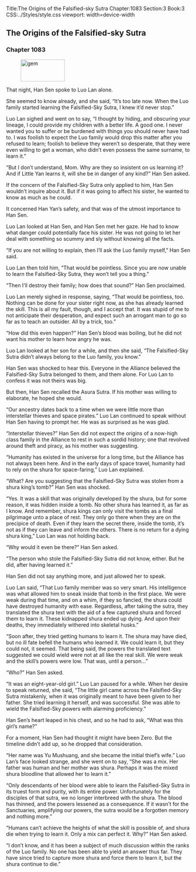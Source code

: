 Title:The Origins of the Falsified-sky Sutra 
Chapter:1083 
Section:3 
Book:3 
CSS:../Styles/style.css 
viewport: width=device-width
  
## The Origins of the Falsified-sky Sutra
### Chapter 1083 
<figure>
	<img src="../Images/gem.gif" alt="gem" id="gem" width="120" height="60" />
</figure>
  

  
  That night, Han Sen spoke to Luo Lan alone.

She seemed to know already, and she said, “It’s too late now. When the Luo family started learning the Falsified-Sky Sutra, I knew it’d never stop.”

Luo Lan sighed and went on to say, “I thought by hiding, and obscuring your lineage, I could provide my children with a better life. A good one. I never wanted you to suffer or be burdened with things you should never have had to. I was foolish to expect the Luo family would drop this matter after you refused to learn; foolish to believe they weren’t so desperate, that they were even willing to get a woman, who didn’t even possess the same surname, to learn it.”

“But I don’t understand, Mom. Why are they so insistent on us learning it? And if Little Yan learns it, will she be in danger of any kind?” Han Sen asked.

If the concern of the Falsified-Sky Sutra only applied to him, Han Sen wouldn’t inquire about it. But if it was going to affect his sister, he wanted to know as much as he could.

It concerned Han Yan’s safety, and that was of the utmost importance to Han Sen.

Luo Lan looked at Han Sen, and Han Sen met her gaze. He had to know what danger could potentially face his sister. He was not going to let her deal with something so scummy and sly without knowing all the facts.

“If you are not willing to explain, then I’ll ask the Luo family myself,” Han Sen said.

Luo Lan then told him, “That would be pointless. Since you are now unable to learn the Falsified-Sky Sutra, they won’t tell you a thing.”

“Then I’ll destroy their family; how does that sound?” Han Sen proclaimed.

Luo Lan merely sighed in response, saying, “That would be pointless, too. Nothing can be done for your sister right now, as she has already learned the skill. This is all my fault, though, and I accept that. It was stupid of me to not anticipate their desperation, and expect such an arrogant man to go so far as to teach an outsider. All by a trick, too.”

“How did this even happen?” Han Sen’s blood was boiling, but he did not want his mother to learn how angry he was.

Luo Lan looked at her son for a while, and then she said, “The Falsified-Sky Sutra didn’t always belong to the Luo family, you know.”

Han Sen was shocked to hear this. Everyone in the Alliance believed the Falsified-Sky Sutra belonged to them, and them alone. For Luo Lan to confess it was not theirs was big.

But then, Han Sen recalled the Asura Sutra. If his mother was willing to elaborate, he hoped she would.

“Our ancestry dates back to a time when we were little more than interstellar thieves and space pirates.” Luo Lan continued to speak without Han Sen having to prompt her. He was as surprised as he was glad.

“Interstellar thieves?” Han Sen did not expect the origins of a now-high class family in the Alliance to rest in such a sordid history; one that revolved around theft and piracy, as his mother was suggesting.

“Humanity has existed in the universe for a long time, but the Alliance has not always been here. And in the early days of space travel, humanity had to rely on the shura for space-faring,” Luo Lan explained.

“What? Are you suggesting that the Falsified-Sky Sutra was stolen from a shura king’s tomb?” Han Sen was shocked.

“Yes. It was a skill that was originally developed by the shura, but for some reason, it was hidden inside a tomb. No other shura has learned it, as far as I know. And remember, shura kings can only visit the tombs as a final pilgrimage unto a place of rest. They only go there when they are on the precipice of death. Even if they learn the secret there, inside the tomb, it’s not as if they can leave and inform the others. There is no return for a dying shura king,” Luo Lan was not holding back.

“Why would it even be there?” Han Sen asked.

“The person who stole the Falsified-Sky Sutra did not know, either. But he did, after having learned it.”

Han Sen did not say anything more, and just allowed her to speak.

Luo Lan said, “That Luo family member was so very smart. His intelligence was what allowed him to sneak inside that tomb in the first place. We were weak during that time, and on a whim, if they so fancied, the shura could have destroyed humanity with ease. Regardless, after taking the sutra, they translated the shura text with the aid of a few captured shura and forced them to learn it. These kidnapped shura ended up dying. And upon their deaths, they immediately withered into skeletal husks.”

“Soon after, they tried getting humans to learn it. The shura may have died, but no ill fate befell the humans who learned it. We could learn it, but they could not, it seemed. That being said, the powers the translated text suggested we could wield were not at all like the real skill. We were weak and the skill’s powers were low. That was, until a person…”

“Who?” Han Sen asked.

“It was an eight-year-old girl.” Luo Lan paused for a while. When her desire to speak returned, she said, “The little girl came across the Falsified-Sky Sutra mistakenly, when it was originally meant to have been given to her father. She tried learning it herself, and was successful. She was able to wield the Falsified-Sky powers with alarming proficiency.”

Han Sen’s heart leaped in his chest, and so he had to ask, “What was this girl’s name?”

For a moment, Han Sen had thought it might have been Zero. But the timeline didn’t add up, so he dropped that consideration.

“Her name was Yu Mushuang, and she became the initial thief’s wife.” Luo Lan’s face looked strange, and she went on to say, “She was a mix. Her father was human and her mother was shura. Perhaps it was the mixed shura bloodline that allowed her to learn it.”

“Only descendants of her blood were able to learn the Falsified-Sky Sutra in its truest form and purity, with its entire power. Unfortunately for the disciples of that sutra, we no longer interbreed with the shura. The blood has thinned, and the powers lessened as a consequence. If it wasn’t for the Sanctuaries, amplifying our powers, the sutra would be a forgotten memory and nothing more.”

“Humans can’t achieve the heights of what the skill is possible of, and shura die when trying to learn it. Only a mix can perfect it. Why?” Han Sen asked.

“I don’t know, and it has been a subject of much discussion within the ranks of the Luo family. No one has been able to yield an answer thus far. They have since tried to capture more shura and force them to learn it, but the shura continue to die.”
